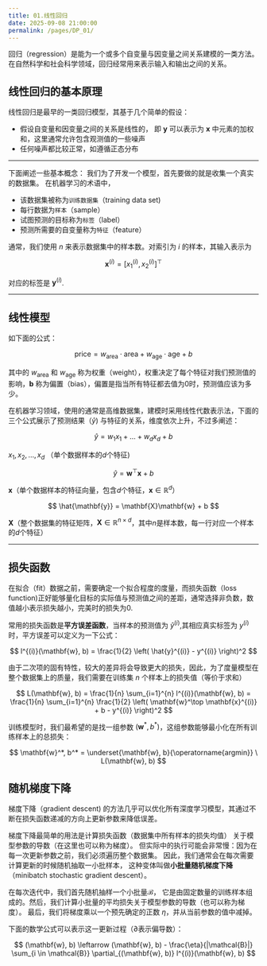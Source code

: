 ```yaml
---
title: 01.线性回归
date: 2025-09-08 21:00:00
permalink: /pages/DP_01/
---
```


回归（regression）是能为一个或多个自变量与因变量之间关系建模的一类方法。 在自然科学和社会科学领域，回归经常用来表示输入和输出之间的关系。

## 线性回归的基本原理
线性回归是最早的一类回归模型，其基于几个简单的假设：
+ 假设自变量和因变量之间的关系是线性的， 即 $\mathbf{y}$ 可以表示为 $\mathbf{x}$ 中元素的加权和，这里通常允许包含观测值的一些噪声
+ 任何噪声都比较正常，如遵循正态分布

---

下面阐述一些基本概念：
我们为了开发一个模型，首先要做的就是收集一个真实的数据集。
在机器学习的术语中，
+ 该数据集被称为`训练数据集`（training data set)
+ 每行数据为`样本`（sample）
+ 试图预测的目标称为`标签`（label）
+ 预测所需要的自变量称为`特征`（feature）

通常，我们使用 $n$ 来表示数据集中的样本数。对索引为 $i$ 的样本，其输入表示为

$$
\mathbf{x}^{(i)} = \left[ x_1^{(i)}, x_2^{(i)} \right]^{\top}
$$

对应的标签是 $\mathbf{y}^{(i)}$.

---

## 线性模型
如下面的公式：

$$
\text{price} = w_{\text{area}} \cdot \text{area} + w_{\text{age}} \cdot \text{age} + b
$$

其中的 $w_{\text{area}}$ 和 $w_{\text{age}}$ 称为权重（weight），权重决定了每个特征对我们预测值的影响，$\mathbf{b}$ 称为偏置（bias），偏置是指当所有特征都去值为0时，预测值应该为多少。

在机器学习领域，使用的通常是高维数据集，建模时采用线性代数表示法，下面的三个公式展示了预测结果（$\hat{y}$) 与特征的关系，维度依次上升，不过多阐述：

$$
\hat{y} = w_1x_1 + \dots + w_dx_d + b
$$

$x_1, x_2, \dots, x_d$
（单个数据样本的$d$个特征)

$$
\hat{y} = \mathbf{w}^\top \mathbf{x} + b
$$

$\mathbf{x}$（单个数据样本的特征向量，包含$d$个特征，$\mathbf{x} \in \mathbb{R}^d$）

$$
\hat{\mathbf{y}} = \mathbf{X}\mathbf{w} + b
$$

$\mathbf{X}$（整个数据集的特征矩阵，$\mathbf{X} \in \mathbb{R}^{n \times d}$，其中$n$是样本数，每一行对应一个样本的$d$个特征）

---

## 损失函数
在拟合（fit）数据之前，需要确定一个拟合程度的度量，而损失函数（loss function)正好能够量化目标的实际值与预测值之间的差距，通常选择非负数，数值越小表示损失越小，完美时的损失为0.

常用的损失函数是**平方误差函数**，当样本的预测值为 $\hat{y}^{(i)}$,其相应真实标签为 $y^{(i)}$时，平方误差可以定义为一下公式：

$$
l^{(i)}(\mathbf{w}, b) = \frac{1}{2} \left( \hat{y}^{(i)} - y^{(i)} \right)^2
$$

由于二次项的固有特性，较大的差异将会导致更大的损失，因此，为了度量模型在整个数据集上的质量，我们需要在训练集 $n$ 个样本上的损失值（等价于求和）

$$
L(\mathbf{w}, b) = \frac{1}{n} \sum_{i=1}^{n} l^{(i)}(\mathbf{w}, b) = \frac{1}{n} \sum_{i=1}^{n} \frac{1}{2} \left( \mathbf{w}^\top \mathbf{x}^{(i)} + b - y^{(i)} \right)^2
$$


训练模型时，我们最希望的是找一组参数 $(\mathbf{w}^*, b^*)$，这组参数能够最小化在所有训练样本上的总损失：

$$
\mathbf{w}^*, b^* = \underset{\mathbf{w}, b}{\operatorname{argmin}} \ L(\mathbf{w}, b)
$$

## 随机梯度下降
梯度下降（gradient descent) 的方法几乎可以优化所有深度学习模型，其通过不断在损失函数递减的方向上更新参数来降低误差。

梯度下降最简单的用法是计算损失函数（数据集中所有样本的损失均值） 关于模型参数的导数（在这里也可以称为梯度）。 但实际中的执行可能会非常慢：因为在每一次更新参数之前，我们必须遍历整个数据集。 因此，我们通常会在每次需要计算更新的时候随机抽取一小批样本， 这种变体叫做**小批量随机梯度下降**（minibatch stochastic gradient descent）。

在每次迭代中，我们首先随机抽样一个小批量$\mathcal{B}$， 它是由固定数量的训练样本组成的。然后，我们计算小批量的平均损失关于模型参数的导数（也可以称为梯度）。 最后，我们将梯度乘以一个预先确定的正数 $\eta$，并从当前参数的值中减掉。

下面的数学公式可以表示这一更新过程（$\partial$表示偏导数）：

$$
(\mathbf{w}, b) \leftarrow (\mathbf{w}, b) - \frac{\eta}{|\mathcal{B}|} \sum_{i \in \mathcal{B}} \partial_{(\mathbf{w}, b)} l^{(i)}(\mathbf{w}, b)
$$

